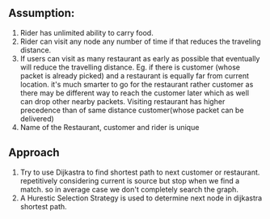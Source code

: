 Assumption:
------------------------------
1. Rider has unlimited ability to carry food. 
2. Rider can visit any node any number of time if that reduces the traveling distance. 
3. If users can visit as many restaurant as early as possible that eventually will reduce the travelling distance. 
Eg. if there is customer (whose packet is already picked) and a restaurant is equally far from current location. 
it's much smarter to go for the restaurant rather customer as there may be different way to reach the customer 
later which as well can drop other nearby packets. 
Visiting restaurant has higher precedence than of same distance customer(whose packet can be delivered)  
4. Name of the Restaurant, customer and rider is unique

Approach 
----------------------------------
1. Try to use Dijkastra to find shortest path to next customer or restaurant. repetitively considering current is source but stop when we find a match. 
so in average case we don't completely search the graph. 
2. A Hurestic Selection Strategy is used to determine next node in dijkastra shortest path. 
